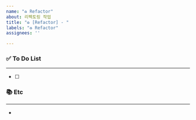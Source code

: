 ```yaml
---
name: "♻️ Refactor"
about: 리펙토링 작업
title: "♻️ [Refactor] - "
labels: "♻️ Refactor"
assignees: ''

---
```


### ✅ To Do List 

---
- [ ] 

### 📚 Etc

---
-
